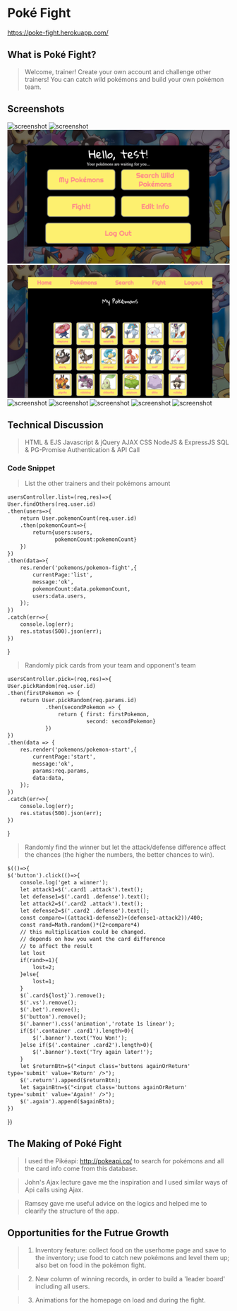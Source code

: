 # Poké Fight

https://poke-fight.herokuapp.com/

## What is Poké Fight?

> Welcome, trainer! Create your own account and challenge other trainers! You can catch wild pokémons and build your own pokémon team.

## Screenshots

![screenshot](./proposal/1.png)
![screenshot](./proposal/2.png)
![screenshot](./proposal/3.png)
![screenshot](./proposal/4.png)
![screenshot](./proposal/5.png)
![screenshot](./proposal/6.png)
![screenshot](./proposal/7.png)
![screenshot](./proposal/8.png)
![screenshot](./proposal/9.png)

## Technical Discussion

> HTML & EJS
> Javascript & jQuery
> AJAX
> CSS
> NodeJS & ExpressJS
> SQL & PG-Promise
> Authentication & API Call

### Code Snippet

> List the other trainers and their pokémons amount

    usersController.list=(req,res)=>{
    User.findOthers(req.user.id)
    .then(users=>{
        return User.pokemonCount(req.user.id)
        .then(pokemonCount=>{
            return{users:users,
                   pokemonCount:pokemonCount}
        })
    })
    .then(data=>{
        res.render('pokemons/pokemon-fight',{
            currentPage:'list',
            message:'ok',
            pokemonCount:data.pokemonCount,
            users:data.users,
        });
    })
    .catch(err=>{
        console.log(err);
        res.status(500).json(err);
    })
}

> Randomly pick cards from your team and opponent's team
    
    usersController.pick=(req,res)=>{
    User.pickRandom(req.user.id)
    .then(firstPokemon => {
        return User.pickRandom(req.params.id)
                .then(secondPokemon => {
                    return { first: firstPokemon,
                             second: secondPokemon}
                })
    })
    .then(data => {
        res.render('pokemons/pokemon-start',{
            currentPage:'start',
            message:'ok',
            params:req.params,
            data:data,
        });
    })
    .catch(err=>{
        console.log(err);
        res.status(500).json(err);
    })
}

> Randomly find the winner but let the attack/defense difference affect the chances (the higher the numbers, the better chances to win).

    $(()=>{
    $('button').click(()=>{
        console.log('get a winner');
        let attack1=$('.card1 .attack').text();
        let defense1=$('.card1 .defense').text();
        let attack2=$('.card2 .attack').text();
        let defense2=$('.card2 .defense').text();
        const compare=((attack1-defense2)+(defense1-attack2))/400;
        const rand=Math.random()*(2+compare*4)
        // this multiplication could be changed. 
        // depends on how you want the card difference 
        // to affect the result
        let lost
        if(rand>=1){
            lost=2;
        }else{
            lost=1;
        }
        $(`.card${lost}`).remove();
        $('.vs').remove();
        $('.bet').remove();
        $('button').remove();
        $('.banner').css('animation','rotate 1s linear');
        if($('.container .card1').length>0){
            $('.banner').text('You Won!');
        }else if($('.container .card2').length>0){
            $('.banner').text('Try again later!');
        }
        let $returnBtn=$("<input class='buttons againOrReturn' type='submit' value='Return' />");
        $('.return').append($returnBtn);
        let $againBtn=$("<input class='buttons againOrReturn' type='submit' value='Again!' />");
        $('.again').append($againBtn);
    })
})

## The Making of Poké Fight

> I used the Pikéapi: http://pokeapi.co/ to search for pokémons and all the card info come from this database.

> John's Ajax lecture gave me the inspiration and I used similar ways of Api calls using Ajax.

> Ramsey gave me useful advice on the logics and helped me to clearify the structure of the app.

## Opportunities for the Futrue Growth

> 1. Inventory feature: collect food on the userhome page and save to the inventory; use food to catch new pokémons and level them up; also bet on food in the pokémon fight.

> 2. New column of winning records, in order to build a 'leader board' including all users.

> 3. Animations for the homepage on load and during the fight.
